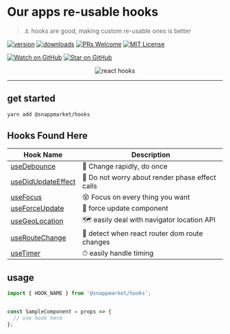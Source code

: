 # Our apps re-usable hooks
> ⚓ hooks are good, making custom re-usable ones is better

[![version](https://img.shields.io/npm/v/@snappmarket/hooks.svg?style=flat-square)](https://www.npmjs.com/package/@snappmarket/hooks)
[![downloads](https://img.shields.io/npm/dm/@snappmarket/hooks.svg?style=flat-square)](http://www.npmtrends.com/@snappmarket/hooks)
[![PRs Welcome](https://img.shields.io/badge/PRs-welcome-brightgreen.svg?style=flat-square)](http://makeapullrequest.com)
[![MIT License](https://img.shields.io/npm/l/@snappmarket/hooks.svg?style=flat-square)](https://github.com/snappmarket/frontend-toolbox/blob/develop/packages/ui/index.mdx)

[![Watch on GitHub](https://img.shields.io/github/watchers/snappmarket/frontend-toolbox.svg?style=social)](https://github.com/snappmarket/frontend-toolbox/watchers)
[![Star on GitHub](https://img.shields.io/github/stars/snappmarket/frontend-toolbox.svg?style=social)](https://github.com/snappmarket/frontend-toolbox/stargazers)

<p align="center">
    <img src="./logo.png" alt="react hooks" />
</p>

----

## get started 
```bash 
yarn add @snappmarket/hooks
```


## Hooks Found Here

| Hook Name                                         |  Description                                                     |
| ------------------------------------------------- | ---------------------------------------------------------------- |
| [useDebounce](https://github.com/snappmarket/frontend-toolbox/tree/master/packages/hooks/packages/useDebounce)      | 🔂 Change rapidly, do once                                       |
| [useDidUpdateEffect](https://github.com/snappmarket/frontend-toolbox/tree/master/packages/hooks/packages/useDidUpdateEffect) | 🧵 Do not worry about render phase effect calls                 |
| [useFocus](https://github.com/snappmarket/frontend-toolbox/tree/master/packages/hooks/packages/useFocus)                     | 😵 Focus on every thing you want                                 |
| [useForceUpdate](https://github.com/snappmarket/frontend-toolbox/tree/master/packages/hooks/packages/useForceUpdate)         | 👿 force update component                                        |
| [useGeoLocation](https://github.com/snappmarket/frontend-toolbox/tree/master/packages/hooks/packages/useGeoLocation)         | 🗺 easily deal with navigator location API                      |
| [useRouteChange](https://github.com/snappmarket/frontend-toolbox/tree/master/packages/hooks/packages/useRouteChange)         | 🏹 detect when react router dom route changes                    |
| [useTimer](https://github.com/snappmarket/frontend-toolbox/tree/master/packages/hooks/packages/useTimer)                     | ⏱ easily handle timing                                          |


## usage 
```javascript
import { HOOK_NAME } from '@snappmarket/hooks';


const SampleComponent = props => {
  // use hook here
};
```
<!-- doc -->
